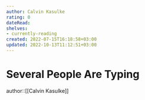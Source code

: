 ```yaml
---
author: Calvin Kasulke
rating: 0
dateRead: 
shelves: 
- currently-reading
created: 2022-07-15T16:18:58+03:00
updated: 2022-10-13T11:12:51+03:00
---
```

# Several People Are Typing

author::[[Calvin Kasulke]]